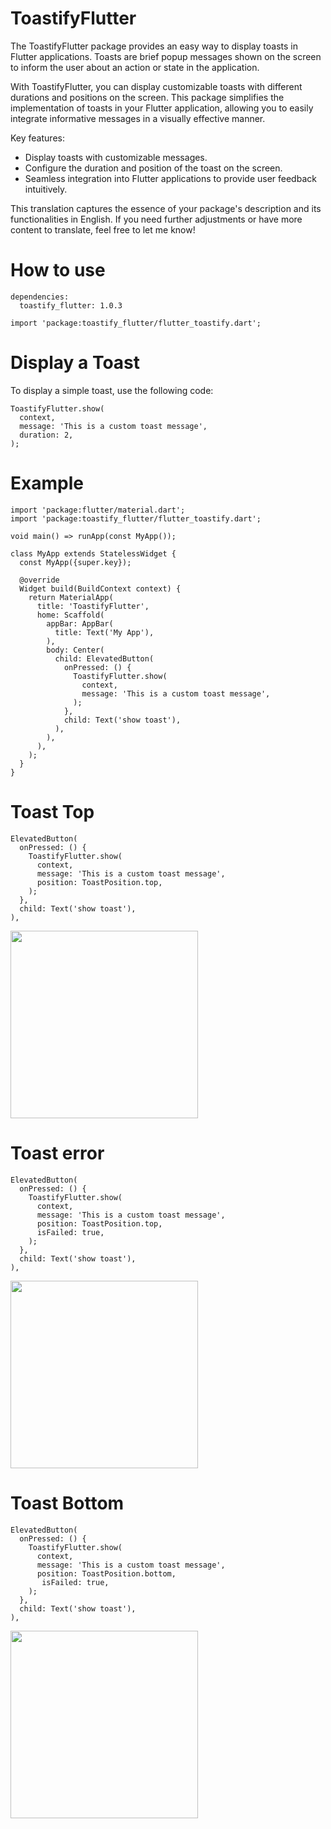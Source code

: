 # ToastifyFlutter

The ToastifyFlutter package provides an easy way to display toasts in Flutter applications. Toasts are brief popup messages shown on the screen to inform the user about an action or state in the application.

With ToastifyFlutter, you can display customizable toasts with different durations and positions on the screen. This package simplifies the implementation of toasts in your Flutter application, allowing you to easily integrate informative messages in a visually effective manner.

Key features:

- Display toasts with customizable messages.
- Configure the duration and position of the toast on the screen.
- Seamless integration into Flutter applications to provide user feedback intuitively.

This translation captures the essence of your package's description and its functionalities in English. If you need further adjustments or have more content to translate, feel free to let me know!

# How to use

```
dependencies:
  toastify_flutter: 1.0.3
 ```


```
import 'package:toastify_flutter/flutter_toastify.dart';
 ```

# Display a Toast
To display a simple toast, use the following code:

```
ToastifyFlutter.show(
  context,
  message: 'This is a custom toast message',
  duration: 2,
);
 ```

 # Example

```
import 'package:flutter/material.dart';
import 'package:toastify_flutter/flutter_toastify.dart';

void main() => runApp(const MyApp());

class MyApp extends StatelessWidget {
  const MyApp({super.key});

  @override
  Widget build(BuildContext context) {
    return MaterialApp(
      title: 'ToastifyFlutter',
      home: Scaffold(
        appBar: AppBar(
          title: Text('My App'),
        ),
        body: Center(
          child: ElevatedButton(
            onPressed: () {
              ToastifyFlutter.show(
                context,
                message: 'This is a custom toast message',
              );
            },
            child: Text('show toast'),
          ),
        ),
      ),
    );
  }
}

```

# Toast Top

```
ElevatedButton(
  onPressed: () {
    ToastifyFlutter.show(
      context,
      message: 'This is a custom toast message',
      position: ToastPosition.top,
    );
  },
  child: Text('show toast'),
),
```
<img src="screenshots/capture1.png" width=300>

# Toast error
```
ElevatedButton(
  onPressed: () {
    ToastifyFlutter.show(
      context,
      message: 'This is a custom toast message',
      position: ToastPosition.top,
      isFailed: true,
    );
  },
  child: Text('show toast'),
),
```
<img src="screenshots/capture2.png" width=300>


# Toast Bottom

```
ElevatedButton(
  onPressed: () {
    ToastifyFlutter.show(
      context,
      message: 'This is a custom toast message',
      position: ToastPosition.bottom,
       isFailed: true,
    );
  },
  child: Text('show toast'),
),
```
<img src="screenshots/capture3.png" width=300>